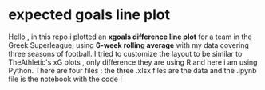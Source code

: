 # expected goals line plot
Hello , in this repo i plotted an **xgoals difference line plot** for a team in the
Greek Superleague, using **6-week rolling average** with my data covering three seasons of football.
I tried to customize the layout to be similar to TheAthletic's xG plots , only difference they are using R and
here i am using Python.
There are four files : the three .xlsx files are the data and the .ipynb file is the notebook with the code !
